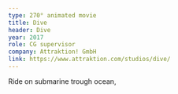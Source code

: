 ```yaml
---
type: 270° animated movie
title: Dive
header: Dive
year: 2017
role: CG supervisor
company: Attraktion! GmbH
link: https://www.attraktion.com/studios/dive/
---
```


Ride on submarine trough ocean, 